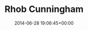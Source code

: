 ---
title:		"Rhob Cunningham"
type:		"photos"
mediatype:		"upload"
location:		"Berlin, Germany"
date:		"2014-06-28 19:06:45+00:00"
album:		"music"
filename:		"rhob-cunningham.md"
series:		"musicians"
cl_public_id:		"music/rhob-cunningham"
cl_version:		1497004874
format:		"tiff"
bytes:		6370240
width:		2560
height:		1440
colours:
- "#33371E"
- "#E5D6CB"
- "#DBA57D"
- "#778277"
- "#7E5540"
- "#33231B"
- "#636957"
- "#D7A66F"
- "#251104"
- "#D88B21"
- "#3C3B32"
- "#867570"
- "#733C13"
- "#2E2A1A"
- "#CBD2D3"
- "#856D4E"
- "#6B6C75"
exposure_mode:		"Auto"
program:		"Program AE"
aperture:		"5.0"
focal_length:		"135.0 mm"
iso:		"800"
shutter_speed:		"1/250"
metering:		"Multi-segment"
flash:		"Off, Did not fire"
white_balance:		"Custom"
colour_temp:		"5150"
has_crop:		"false"
orientation:		"Horizontal (normal)"
camera_model:		"NIKON D800"
lens_info:		"70-200mm f/2.8"
artist:		"No artist info"
x_resolution:		"300"
y_resolution:		"300"
---